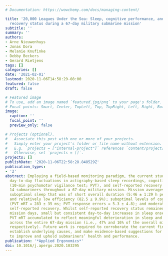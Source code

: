 ```yaml
---
# Documentation: https://wowchemy.com/docs/managing-content/

title: '20,000 Leagues Under the Sea: Sleep, cognitive performance, and self-reported
  recovery status during a 67-day military submarine mission'
subtitle: ''
summary: ''
authors:
- Arne Nieuwenhuys
- Jonas Dora
- Melanie Knufinke
- Debby Beckers
- Gerard Rietjens
tags: []
categories: []
date: '2021-02-01'
lastmod: 2020-11-06T14:58:29-08:00
featured: false
draft: false

# Featured image
# To use, add an image named `featured.jpg/png` to your page's folder.
# Focal points: Smart, Center, TopLeft, Top, TopRight, Left, Right, BottomLeft, Bottom, BottomRight.
image:
  caption: ''
  focal_point: ''
  preview_only: false

# Projects (optional).
#   Associate this post with one or more of your projects.
#   Simply enter your project's folder or file name without extension.
#   E.g. `projects = ["internal-project"]` references `content/project/deep-learning/index.md`.
#   Otherwise, set `projects = []`.
projects: []
publishDate: '2020-11-06T22:58:28.848529Z'
publication_types:
- '2'
abstract: Employing a field-based monitoring paradigm, the current study examined
  day-to-day fluctuations in actigraphy-based sleep recordings, cognitive performance
  (10-min psychomotor vigilance test; PVT), and self-reported recovery status among
  14 submariners throughout a 67-day military mission. Mission averages reflected
  suboptimal sleep that was of short overall duration (5:46 ± 1:29 h per 24-h day)
  and relatively low efficiency (82.5 ± 9.9%); suboptimal levels of cognitive performance
  (PVT mRT = 283 ± 35 ms; PVT response errors = 5.3 ± 4.8); and moderate levels of
  self-reported recovery. Whilst self-reported recovery status remained stable across
  mission days, small but consistent day-to-day increases in sleep onset latency and
  PVT mRT accumulated to reflect meaningful deterioration in sleep and cognitive performance
  across the entire 67-day mission (i.e., 47% and 16% of the overall mission average,
  respectively). Future work is required to corroborate the current findings, firmly
  establish underlying causes, and make evidence-based suggestions for interventions
  to improve and uphold submariners’ health and performance.
publication: '*Applied Ergonomics*'
doi: 10.1016/j.apergo.2020.103295
---
```

